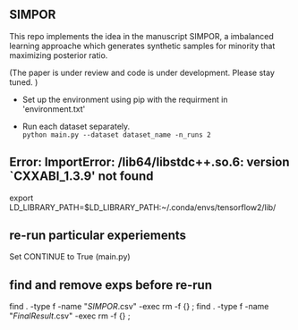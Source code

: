 





## SIMPOR
This repo implements the idea in the manuscript SIMPOR, a imbalanced learning approache which generates synthetic samples for minority that maximizing posterior ratio. 

(The paper is under review and code is under development. Please stay tuned. )

* Set up the environment using pip with the requirment in 'environment.txt'

* Run each dataset separately.  
`python main.py --dataset dataset_name -n_runs 2`


## Error: ImportError: /lib64/libstdc++.so.6: version `CXXABI_1.3.9' not found
export LD_LIBRARY_PATH=$LD_LIBRARY_PATH:~/.conda/envs/tensorflow2/lib/

## re-run particular experiements
Set CONTINUE to True (main.py)

## find and remove exps before re-run
find . -type f -name "*SIMPOR*.csv" -exec rm -f {} \;
find . -type f -name "*FinalResult*.csv" -exec rm -f {} \;


